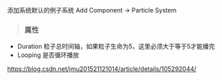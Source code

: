 添加系统默认的例子系统 Add Component -> Particle System

> ### 属性

* Duration 粒子总时间轴，如果粒子生命为5，这里必须大于等于5才能播完
* Looping  是否循环播放


https://blog.csdn.net/jmu201521121014/article/details/105292044/